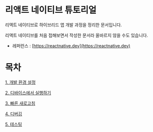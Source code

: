 리액트 네이티브 튜토리얼
======================
리액트 네이티브로 하이브리드 앱 개발 과정을 정리한 문서입니다.

리액트 네이티브를 처음 접해보면서 작성한 문서라 올바르지 않을 수도 있습니다.

- 레퍼런스 : [https://reactnative.dev](https://reactnative.dev)

# 목차

[1. 개발 환경 설정](1.%20Environment.md)

[2. 디바이스에서 실행하기](2.%20Run%20on%20device.md)

[3. 빠른 새로고침](3.%20Fast%20refresh.md)

[4. 디버깅](4.%20Debugging.md)

[5. 테스팅](5.%20Testing.md)